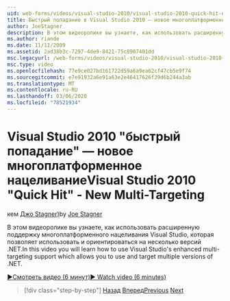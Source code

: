 ```yaml
---
uid: web-forms/videos/visual-studio-2010/visual-studio-2010-quick-hit-new-multi-targeting
title: Быстрый попадание в Visual Studio 2010 — новое многоплатформенное нацеливание | Документация Майкрософт
author: JoeStagner
description: В этом видеоролике вы узнаете, как использовать расширенную поддержку многоплатформенного нацеливания Visual Studio, которая позволяет использовать и ориентироваться на несколько версий .NET.
ms.author: riande
ms.date: 11/11/2009
ms.assetid: 2ad38b3c-7297-4de9-8421-75c8907401dd
msc.legacyurl: /web-forms/videos/visual-studio-2010/visual-studio-2010-quick-hit-new-multi-targeting
msc.type: video
ms.openlocfilehash: 77e9ce027bd161722d59a6a9ea62cf47cb5e9f74
ms.sourcegitcommit: e7e91932a6e91a63e2e46417626f39d6b244a3ab
ms.translationtype: MT
ms.contentlocale: ru-RU
ms.lasthandoff: 03/06/2020
ms.locfileid: "78521934"
---
```

# <a name="visual-studio-2010-quick-hit---new-multi-targeting"></a><span data-ttu-id="2eae3-103">Visual Studio 2010 "быстрый попадание" — новое многоплатформенное нацеливание</span><span class="sxs-lookup"><span data-stu-id="2eae3-103">Visual Studio 2010 "Quick Hit" - New Multi-Targeting</span></span>

<span data-ttu-id="2eae3-104">кем [Джо Stagner)](https://github.com/JoeStagner)</span><span class="sxs-lookup"><span data-stu-id="2eae3-104">by [Joe Stagner](https://github.com/JoeStagner)</span></span>

<span data-ttu-id="2eae3-105">В этом видеоролике вы узнаете, как использовать расширенную поддержку многоплатформенного нацеливания Visual Studio, которая позволяет использовать и ориентироваться на несколько версий .NET.</span><span class="sxs-lookup"><span data-stu-id="2eae3-105">In this video you will learn how to use Visual Studio's enhanced multi-targeting support which allows you to use and target multiple versions of .NET.</span></span>

[<span data-ttu-id="2eae3-106">&#9654;Смотреть видео (6 минут)</span><span class="sxs-lookup"><span data-stu-id="2eae3-106">&#9654; Watch video (6 minutes)</span></span>](https://channel9.msdn.com/Blogs/ASP-NET-Site-Videos/visual-studio-2010-quick-hit-new-multi-targeting)

> [!div class="step-by-step"]
> <span data-ttu-id="2eae3-107">[Назад](visual-studio-2010-quick-hit-new-web-project-template.md)
> [Вперед](visual-studio-2010-quick-hit-websites-instead-of-web-projects.md)</span><span class="sxs-lookup"><span data-stu-id="2eae3-107">[Previous](visual-studio-2010-quick-hit-new-web-project-template.md)
[Next](visual-studio-2010-quick-hit-websites-instead-of-web-projects.md)</span></span>
